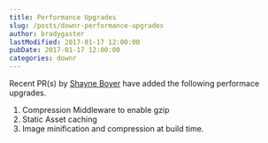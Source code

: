 ```yaml
---
title: Performance Upgrades
slug: /posts/downr-performance-upgrades
author: bradygaster
lastModified: 2017-01-17 12:00:00
pubDate: 2017-01-17 12:00:00
categories: downr
---
```


Recent PR(s) by [Shayne Boyer](http://twitter.com/spboyer) have added the following performace upgrades.

1. Compression Middleware to enable gzip
1. Static Asset caching
1. Image minification and compression at build time.